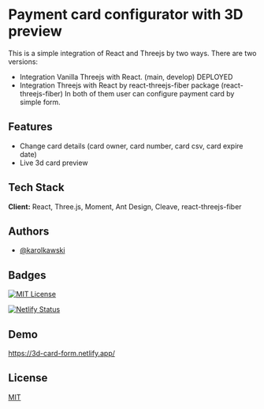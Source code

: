 # Payment card configurator with 3D preview

This is a simple integration of React and Threejs by two ways. There are two versions:

-   Integration Vanilla Threejs with React. (main, develop) DEPLOYED
-   Integration Threejs with React by react-threejs-fiber package (react-threejs-fiber) In both of them user can configure payment card by simple form.

## Features

-   Change card details (card owner, card number, card csv, card expire date)
-   Live 3d card preview

## Tech Stack

**Client:** React, Three.js, Moment, Ant Design, Cleave, react-threejs-fiber

## Authors

-   [@karolkawski](https://www.github.com/karolkawski)

## Badges

[![MIT License](https://img.shields.io/badge/License-MIT-green.svg)](https://choosealicense.com/licenses/mit/)

[![Netlify Status](https://api.netlify.com/api/v1/badges/90a3c198-ba14-489c-a63d-77300aebd9db/deploy-status)](https://app.netlify.com/sites/theplanetsapp/deploys)

## Demo

https://3d-card-form.netlify.app/

## License

[MIT](https://choosealicense.com/licenses/mit/)

